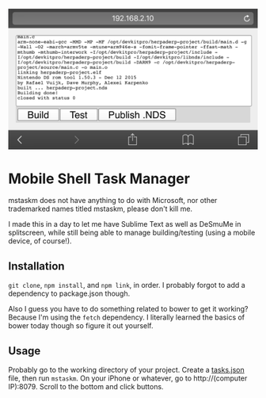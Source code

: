 ![](screenshot.png)

# Mobile Shell Task Manager

mstaskm does not have anything to do with Microsoft, nor other trademarked names titled mstaskm, please don't kill me.

I made this in a day to let me have Sublime Text as well as DeSmuMe in splitscreen, while still being able to manage building/testing (using a mobile device, of course!).

## Installation

`git clone`, `npm install`, and `npm link`, in order. I probably forgot to add a dependency to package.json though.

Also I guess you have to do something related to bower to get it working? Because I'm using the `fetch` dependency. I literally learned the basics of bower today though so figure it out yourself.

## Usage

Probably go to the working directory of your project. Create a [tasks.json](https://gist.github.com/liam4/37c95614364d5766a67cee2ae1f179cd) file, then run `mstaskm`. On your iPhone or whatever, go to http://(computer IP):8079. Scroll to the bottom and click buttons.
